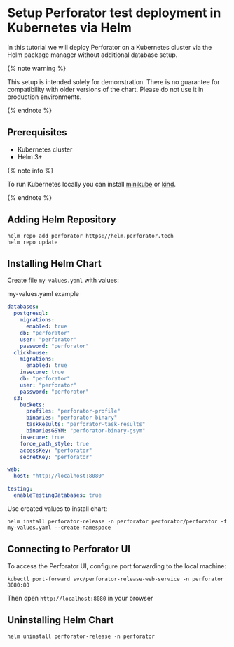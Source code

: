 # Setup Perforator test deployment in Kubernetes via Helm
In this tutorial we will deploy Perforator on a Kubernetes cluster via the Helm package manager without additional database setup.

{% note warning %}

This setup is intended solely for demonstration.
There is no guarantee for compatibility with older versions of the chart.
Please do not use it in production environments.

{% endnote %}

## Prerequisites

- Kubernetes cluster
- Helm 3+

{% note info %}

To run Kubernetes locally you can install [minikube](https://minikube.sigs.k8s.io/docs/start/) or [kind](https://kind.sigs.k8s.io/docs/user/quick-start/#installation).

{% endnote %}

## Adding Helm Repository

```
helm repo add perforator https://helm.perforator.tech
helm repo update
```

## Installing Helm Chart

Create file `my-values.yaml` with values:

my-values.yaml example
```yaml
databases:
  postgresql:
    migrations:
      enabled: true
    db: "perforator"
    user: "perforator"
    password: "perforator"
  clickhouse:
    migrations:
      enabled: true
    insecure: true
    db: "perforator"
    user: "perforator"
    password: "perforator"
  s3:
    buckets:
      profiles: "perforator-profile"
      binaries: "perforator-binary"
      taskResults: "perforator-task-results"
      binariesGSYM: "perforator-binary-gsym"
    insecure: true
    force_path_style: true
    accessKey: "perforator"
    secretKey: "perforator"

web:
  host: "http://localhost:8080"

testing:
  enableTestingDatabases: true
```

Use created values to install chart:

```console
helm install perforator-release -n perforator perforator/perforator -f my-values.yaml --create-namespace
```

## Connecting to Perforator UI

To access the Perforator UI, configure port forwarding to the local machine:

```console
kubectl port-forward svc/perforator-release-web-service -n perforator 8080:80
```
Then open `http://localhost:8080` in your browser

## Uninstalling Helm Chart

```console
helm uninstall perforator-release -n perforator
```
